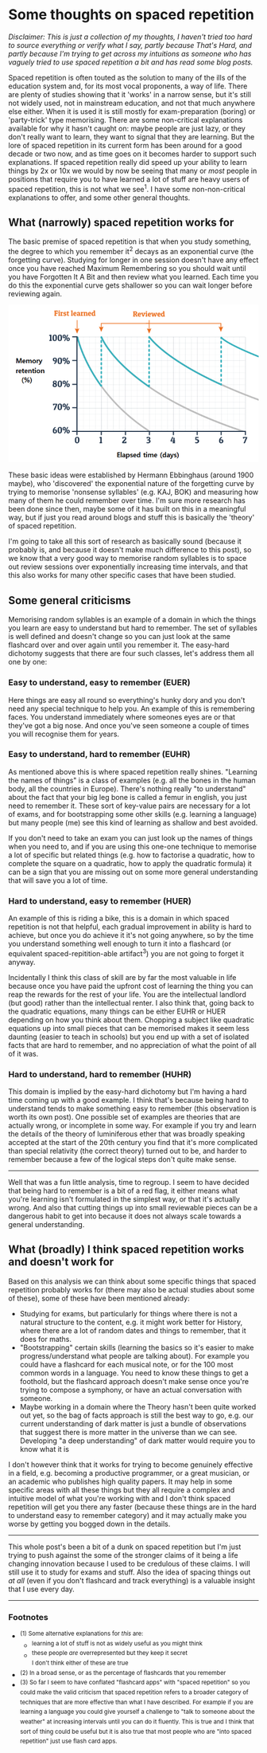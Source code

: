 # Some thoughts on spaced repetition

_Disclaimer: This is just a collection of my thoughts, I haven't tried too hard to source everything or verify what I say, partly because That's Hard, and partly because I'm trying to get across my intuitions as someone who has vaguely tried to use spaced repetition a bit and has read some blog posts._

Spaced repetition is often touted as the solution to many of the ills of the education system and, for its most vocal proponents, a way of life.
There are plenty of studies showing that it 'works' in a narrow sense, but it's still not widely used, not in mainstream education, and not that much anywhere else either. When it is used it is still mostly for exam-preparation (boring) or 'party-trick' type memorising.
There are some non-critical explanations available for why it hasn't caught on: maybe people are just lazy, or they don't really want to learn, they want to signal that they are learning. But the lore of spaced repetition in its current form has been around for a good decade or two now, and as time goes on it becomes harder to support such explanations. If spaced repetition really did speed up your ability to learn things by 2x or 10x we would by now be seeing that many or *most* people in positions that require you to have learned a lot of stuff are heavy users of spaced repetition, this is not what we see<sup>1</sup>. I have some non-non-critical explanations to offer, and some other general thoughts.

## What (narrowly) spaced repetition works for

The basic premise of spaced repetition is that when you study something, the degree to which you remember it<sup>2</sup> decays as an exponential curve (the forgetting curve). Studying for longer in one session doesn't have any effect once you have reached Maximum Remembering so you should wait until you have Forgotten It A Bit and then review what you learned. Each time you do this the exponential curve gets shallower so you can wait longer before reviewing again.

<div style="text-align: center;">
    <img src="forgetting-curve.png">
</div>

These basic ideas were established by Hermann Ebbinghaus (around 1900 maybe), who 'discovered' the exponential nature of the forgetting curve by trying to memorise 'nonsense syllables' (e.g. KAJ, BOK) and measuring how many of them he could remember over time. I'm sure more research has been done since then, maybe some of it has built on this in a meaningful way, but if just you read around blogs and stuff this is basically the 'theory' of spaced repetition.

I'm going to take all this sort of research as basically sound (because it probably is, and because it doesn't make much difference to this post), so we know that a very good way to memorise random syllables is to space out review sessions over exponentially increasing time intervals, and that this also works for many other specific cases that have been studied.

## Some general criticisms

Memorising random syllables is an example of a domain in which the things you learn are easy to understand but hard to remember. The set of syllables is well defined and doesn't change so you can just look at the same flashcard over and over again until you remember it. The easy-hard dichotomy suggests that there are four such classes, let's address them all one by one:

### Easy to understand, easy to remember (EUER)

Here things are easy all round so everything's hunky dory and you don't need any special technique to help you. An example of this is remembering faces. You understand immediately where someones eyes are or that they've got a big nose. And once you've seen someone a couple of times you will recognise them for years.

### Easy to understand, hard to remember (EUHR)

As mentioned above this is where spaced repetition really shines. "Learning the names of things" is a class of examples (e.g. all the bones in the human body, all the countries in Europe). There's nothing really "to understand" about the fact that your big leg bone is called a femur in english, you just need to remember it. These sort of key-value pairs are necessary for a lot of exams, and for bootstrapping some other skills (e.g. learning a language) but many people (me) see this kind of learning as shallow and best avoided.

If you don't need to take an exam you can just look up the names of things when you need to, and if you are using this one-one technique to memorise a lot of specific but related things (e.g. how to factorise a quadratic, how to complete the square on a quadratic, how to apply the quadratic formula) it can be a sign that you are missing out on some more general understanding that will save you a lot of time.

### Hard to understand, easy to remember (HUER)

An example of this is riding a bike, this is a domain in which spaced repetition is not that helpful, each gradual improvement in ability is hard to achieve, but once you do achieve it it's not going anywhere, so by the time you understand something well enough to turn it into a flashcard (or equivalent spaced-repitition-able artifact<sup>3</sup>) you are not going to forget it anyway.

Incidentally I think this class of skill are by far the most valuable in life because once you have paid the upfront cost of learning the thing you can reap the rewards for the rest of your life. You are the intellectual landlord (but good) rather than the intellectual renter. I also think that, going back to the quadratic equations, many things can be either EUHR or HUER depending on how you think about them. Chopping a subject like quadratic equations up into small pieces that can be memorised makes it seem less daunting (easier to teach in schools) but you end up with a set of isolated facts that are hard to remember, and no appreciation of what the point of all of it was.

### Hard to understand, hard to remember (HUHR)

This domain is implied by the easy-hard dichotomy but I'm having a hard time coming up with a good example. I think that's because being hard to understand tends to make something easy to remember (this observation is worth its own post). One possible set of examples are theories that are actually wrong, or incomplete in some way. For example if you try and learn the details of the theory of luminiferous ether that was broadly speaking accepted at the start of the 20th century you find that it's more complicated than special relativity (the correct theory) turned out to be, and harder to remember because a few of the logical steps don't quite make sense.

---
Well that was a fun little analysis, time to regroup. I seem to have decided that being hard to remember is a bit of a red flag, it either means what you're learning isn't formulated in the simplest way, or that it's actually wrong. And also that cutting things up into small reviewable pieces can be a dangerous habit to get into because it does not always scale towards a general understanding.

## What (broadly) I think spaced repetition works and doesn't work for

Based on this analysis we can think about some specific things that spaced repetition probably works for (there may also be actual studies about some of these), some of these have been mentioned already:

- Studying for exams, but particularly for things where there is not a natural structure to the content, e.g. it might work better for History, where there are a lot of random dates and things to remember, that it does for maths.
- "Bootstrapping" certain skills (learning the basics so it's easier to make progress/understand what people are talking about). For example you could have a flashcard for each musical note, or for the 100 most common words in a language. You need to know these things to get a foothold, but the flashcard approach doesn't make sense once you're trying to compose a symphony, or have an actual conversation with someone.
- Maybe working in a domain where the Theory hasn't been quite worked out yet, so the bag of facts approach is still the best way to go, e.g. our current understanding of dark matter is just a bundle of observations that suggest there is more matter in the universe than we can see. Developing "a deep understanding" of dark matter would require you to know what it is

I don't however think that it works for trying to become genuinely effective in a field, e.g. becoming a productive programmer, or a great musician, or an academic who publishes high quality papers. It may help in some specific areas with all these things but they all require a complex and intuitive model of what you're working with and I don't think spaced repetition will get you there any faster (because these things are in the hard to understand easy to remember category) and it may actually make you worse by getting you bogged down in the details.

---
This whole post's been a bit of a dunk on spaced repetition but I'm just trying to push against the some of the stronger claims of it being a life changing innovation because I used to be credulous of these claims. I will still use it to study for exams and stuff. Also the idea of spacing things out *at all* (even if you don't flashcard and track everything) is a valuable insight that I use every day.

---

### Footnotes
 - <sup>(1) Some alternative explanations for _this_ are:</sup>
    - <sup>learning a lot of stuff is not as widely useful as you might think</sup>
    - <sup>these people *are* overrepresented but they keep it secret</sup> <br>
<sup>I don't think either of these are true</sup>
 - <sup>(2) In a broad sense, or as the percentage of flashcards that you remember</sup>
 - <sup>(3) So far I seem to have conflated "flashcard apps" with "spaced repetition" so you could make the valid criticism that spaced repetition refers to a broader category of techniques that are more effective than what I have described. For example if you are learning a language you could give yourself a challenge to "talk to someone about the weather" at increasing intervals until you can do it fluently. This is true and I think that sort of thing could be useful but it is also true that most people who are "into spaced repetition" just use flash card apps.</sup>



